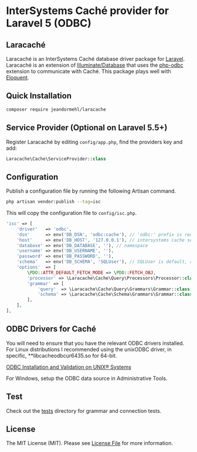 # InterSystems Caché provider for Laravel 5 (ODBC)

## Laracaché

Laracaché is an InterSystems Caché database driver package for [Laravel](http://laravel.com/). Laracaché is an extension of [Illuminate/Database](https://github.com/illuminate/database) that uses the [php-odbc](http://php.net/odbc) extension to communicate with Caché. This package plays well with [Eloquent](https://laravel.com/docs/master/eloquent).

## Quick Installation

```bash
composer require jeandormehl/laracache
```

## Service Provider (Optional on Laravel 5.5+)

Register Laracaché by editing `config/app.php`, find the providers key and add:

```php
Laracache\Cache\ServiceProvider::class
```

## Configuration

Publish a configuration file by running the following Artisan command.

```bash
php artisan vendor:publish --tag=isc
```
This will copy the configuration file to `config/isc.php`.

```php
'isc' => [
    'driver'   => 'odbc',
    'dsn'      => env('DB_DSN', 'odbc:cache'), // 'odbc:' prefix is required
    'host'     => env('DB_HOST', '127.0.0.1'), // intersystems cache server ip
    'database' => env('DB_DATABASE', ''), // namespace
    'username' => env('DB_USERNAME', ''),
    'password' => env('DB_PASSWORD', ''),
    'schema'   => env('DB_SCHEMA', 'SQLUser'), // SQLUser is default, avoid changing if possible (had some strange results)
    'options'  => [
        \PDO::ATTR_DEFAULT_FETCH_MODE => \PDO::FETCH_OBJ,
        'processor' => \Laracache\Cache\Query\Processors\Processor::class,
        'grammar' => [
            'query'  => \Laracache\Cache\Query\Grammars\Grammar::class,
            'schema' => \Laracache\Cache\Schema\Grammars\Grammar::class,
        ],
    ],
],
```

## ODBC Drivers for Caché
You will need to ensure that you have the relevant ODBC drivers installed. For Linux distributions I recommended using the unixODBC driver, in specific, **libcacheodbcur6435.so for 64-bit.

[ODBC Installation and Validation on UNIX® Systems](https://docs.intersystems.com/latest/csp/docbook/DocBook.UI.Page.cls?KEY=BGOD_unixinst)

For Windows, setup the ODBC data source in Administrative Tools.

## Test
Check out the [tests](https://github.com/jeandormehl/laracache/tree/master/tests) directory for grammar and connection tests.

## License

The MIT License (MIT). Please see [License File](LICENSE.md) for more information.
